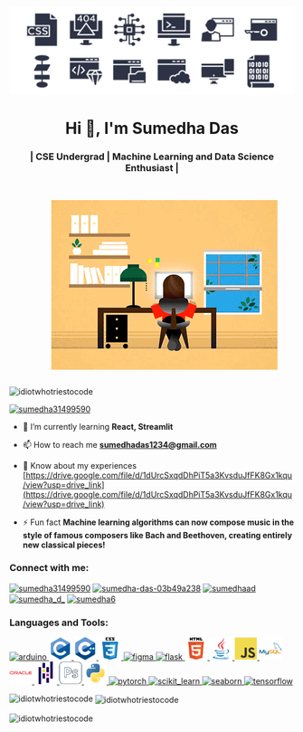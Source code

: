 ![MasterHead](https://github.com/Idiotwhotriestocode/idiotwhotriestocode/blob/main/masterhead.jpg)
<h1 align="center">Hi 👋, I'm Sumedha Das</h1>
<h3 align="center">| CSE Undergrad | Machine Learning and Data Science Enthusiast |</h3>

<img align="right" alt="Coding" width="400" src="https://github.com/Idiotwhotriestocode/idiotwhotriestocode/blob/main/JXA0.gif" style="padding:30px">

<p align="left"> <img src="https://komarev.com/ghpvc/?username=idiotwhotriestocode&label=Profile%20views&color=0e75b6&style=flat" alt="idiotwhotriestocode" /> </p>

<p align="left"> <a href="https://twitter.com/sumedha31499590" target="blank"><img src="https://img.shields.io/twitter/follow/sumedha31499590?logo=twitter&style=for-the-badge" alt="sumedha31499590" /></a> </p>

- 🌱 I’m currently learning **React, Streamlit**

- 📫 How to reach me **sumedhadas1234@gmail.com**

- 📄 Know about my experiences [https://drive.google.com/file/d/1dUrcSxqdDhPiT5a3KvsduJfFK8Gx1kqu/view?usp=drive_link](https://drive.google.com/file/d/1dUrcSxqdDhPiT5a3KvsduJfFK8Gx1kqu/view?usp=drive_link)

- ⚡ Fun fact **Machine learning algorithms can now compose music in the style of famous composers like Bach and Beethoven, creating entirely new classical pieces!**

<h3 align="left">Connect with me:</h3>
<p align="left">
<a href="https://twitter.com/sumedha31499590" target="blank"><img align="center" src="https://raw.githubusercontent.com/rahuldkjain/github-profile-readme-generator/master/src/images/icons/Social/twitter.svg" alt="sumedha31499590" height="30" width="40" /></a>
<a href="https://linkedin.com/in/sumedha-das-03b49a238" target="blank"><img align="center" src="https://raw.githubusercontent.com/rahuldkjain/github-profile-readme-generator/master/src/images/icons/Social/linked-in-alt.svg" alt="sumedha-das-03b49a238" height="30" width="40" /></a>
<a href="https://kaggle.com/sumedhaad" target="blank"><img align="center" src="https://raw.githubusercontent.com/rahuldkjain/github-profile-readme-generator/master/src/images/icons/Social/kaggle.svg" alt="sumedhaad" height="30" width="40" /></a>
<a href="https://instagram.com/sumedha_d_" target="blank"><img align="center" src="https://raw.githubusercontent.com/rahuldkjain/github-profile-readme-generator/master/src/images/icons/Social/instagram.svg" alt="sumedha_d_" height="30" width="40" /></a>
<a href="https://www.leetcode.com/sumedha6" target="blank"><img align="center" src="https://raw.githubusercontent.com/rahuldkjain/github-profile-readme-generator/master/src/images/icons/Social/leet-code.svg" alt="sumedha6" height="30" width="40" /></a>
</p>

<h3 align="left">Languages and Tools:</h3>
<p align="left"> <a href="https://www.arduino.cc/" target="_blank" rel="noreferrer"> <img src="https://cdn.worldvectorlogo.com/logos/arduino-1.svg" alt="arduino" width="40" height="40"/> </a> <a href="https://www.cprogramming.com/" target="_blank" rel="noreferrer"> <img src="https://raw.githubusercontent.com/devicons/devicon/master/icons/c/c-original.svg" alt="c" width="40" height="40"/> </a> <a href="https://www.w3schools.com/cpp/" target="_blank" rel="noreferrer"> <img src="https://raw.githubusercontent.com/devicons/devicon/master/icons/cplusplus/cplusplus-original.svg" alt="cplusplus" width="40" height="40"/> </a> <a href="https://www.w3schools.com/css/" target="_blank" rel="noreferrer"> <img src="https://raw.githubusercontent.com/devicons/devicon/master/icons/css3/css3-original-wordmark.svg" alt="css3" width="40" height="40"/> </a> <a href="https://www.figma.com/" target="_blank" rel="noreferrer"> <img src="https://www.vectorlogo.zone/logos/figma/figma-icon.svg" alt="figma" width="40" height="40"/> </a> <a href="https://flask.palletsprojects.com/" target="_blank" rel="noreferrer"> <img src="https://www.vectorlogo.zone/logos/pocoo_flask/pocoo_flask-icon.svg" alt="flask" width="40" height="40"/> </a> <a href="https://www.w3.org/html/" target="_blank" rel="noreferrer"> <img src="https://raw.githubusercontent.com/devicons/devicon/master/icons/html5/html5-original-wordmark.svg" alt="html5" width="40" height="40"/> </a> <a href="https://www.java.com" target="_blank" rel="noreferrer"> <img src="https://raw.githubusercontent.com/devicons/devicon/master/icons/java/java-original.svg" alt="java" width="40" height="40"/> </a> <a href="https://developer.mozilla.org/en-US/docs/Web/JavaScript" target="_blank" rel="noreferrer"> <img src="https://raw.githubusercontent.com/devicons/devicon/master/icons/javascript/javascript-original.svg" alt="javascript" width="40" height="40"/> </a> <a href="https://www.mysql.com/" target="_blank" rel="noreferrer"> <img src="https://raw.githubusercontent.com/devicons/devicon/master/icons/mysql/mysql-original-wordmark.svg" alt="mysql" width="40" height="40"/> </a> <a href="https://www.oracle.com/" target="_blank" rel="noreferrer"> <img src="https://raw.githubusercontent.com/devicons/devicon/master/icons/oracle/oracle-original.svg" alt="oracle" width="40" height="40"/> </a> <a href="https://pandas.pydata.org/" target="_blank" rel="noreferrer"> <img src="https://raw.githubusercontent.com/devicons/devicon/2ae2a900d2f041da66e950e4d48052658d850630/icons/pandas/pandas-original.svg" alt="pandas" width="40" height="40"/> </a> <a href="https://www.photoshop.com/en" target="_blank" rel="noreferrer"> <img src="https://raw.githubusercontent.com/devicons/devicon/master/icons/photoshop/photoshop-line.svg" alt="photoshop" width="40" height="40"/> </a> <a href="https://www.python.org" target="_blank" rel="noreferrer"> <img src="https://raw.githubusercontent.com/devicons/devicon/master/icons/python/python-original.svg" alt="python" width="40" height="40"/> </a> <a href="https://pytorch.org/" target="_blank" rel="noreferrer"> <img src="https://www.vectorlogo.zone/logos/pytorch/pytorch-icon.svg" alt="pytorch" width="40" height="40"/> </a> <a href="https://scikit-learn.org/" target="_blank" rel="noreferrer"> <img src="https://upload.wikimedia.org/wikipedia/commons/0/05/Scikit_learn_logo_small.svg" alt="scikit_learn" width="40" height="40"/> </a> <a href="https://seaborn.pydata.org/" target="_blank" rel="noreferrer"> <img src="https://seaborn.pydata.org/_images/logo-mark-lightbg.svg" alt="seaborn" width="40" height="40"/> </a> <a href="https://www.tensorflow.org" target="_blank" rel="noreferrer"> <img src="https://www.vectorlogo.zone/logos/tensorflow/tensorflow-icon.svg" alt="tensorflow" width="40" height="40"/> </a> </p>

<p><img align="left" src="https://github-readme-stats.vercel.app/api/top-langs?username=idiotwhotriestocode&show_icons=true&locale=en&layout=compact" alt="idiotwhotriestocode" /></p>

<p>&nbsp;<img align="center" src="https://github-readme-stats.vercel.app/api?username=idiotwhotriestocode&show_icons=true&locale=en" alt="idiotwhotriestocode" /></p>

<p><img align="center" src="https://github-readme-streak-stats.herokuapp.com/?user=idiotwhotriestocode&" alt="idiotwhotriestocode" /></p>
